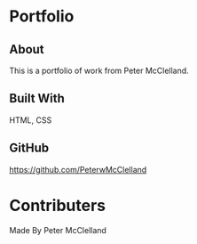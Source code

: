 # Portfolio

## About
This is a portfolio of work from Peter McClelland.

## Built With
HTML, CSS

## GitHub
https://github.com/PeterwMcClelland

# Contributers
Made By Peter McClelland